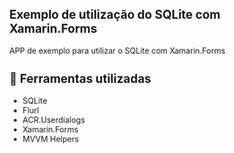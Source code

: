 ## Exemplo de utilização do SQLite com Xamarin.Forms

APP de exemplo para utilizar o SQLite com Xamarin.Forms

## 🔨 Ferramentas utilizadas

<ul>
<li>SQLite</li>
<li>Flurl</li>
<li>ACR.Userdialogs</li>
<li>Xamarin.Forms</li>
<li>MVVM Helpers</li>
</ul>


